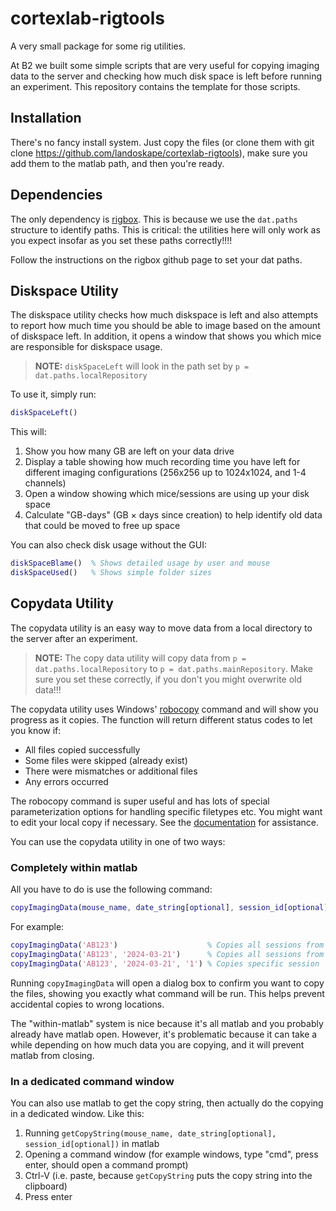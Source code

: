 # cortexlab-rigtools
A very small package for some rig utilities.

At B2 we built some simple scripts that are very useful for copying imaging data to the server and checking how much disk space is left before running an experiment. This repository contains the template for those scripts.

## Installation
There's no fancy install system. Just copy the files (or clone them with git clone https://github.com/landoskape/cortexlab-rigtools), make sure you add them to the matlab path, and then you're ready. 

## Dependencies
The only dependency is [rigbox](https://github.com/cortex-lab/Rigbox). This is because we use the ``dat.paths`` structure to identify paths. This is critical: the utilities here will only work as you expect insofar as you set these paths correctly!!!!

Follow the instructions on the rigbox github page to set your dat paths.

## Diskspace Utility
The diskspace utility checks how much diskspace is left and also attempts to report how much time you should be able to image based on the amount of diskspace left. In addition, it opens a window that shows you which mice are responsible for diskspace usage. 

> **NOTE:** ``diskSpaceLeft`` will look in the path set by ``p = dat.paths.localRepository``

To use it, simply run:

  ```matlab
  diskSpaceLeft()
  ```

This will:
1. Show you how many GB are left on your data drive
2. Display a table showing how much recording time you have left for different imaging configurations (256x256 up to 1024x1024, and 1-4 channels)
3. Open a window showing which mice/sessions are using up your disk space
4. Calculate "GB-days" (GB × days since creation) to help identify old data that could be moved to free up space

You can also check disk usage without the GUI:

  ```matlab
  diskSpaceBlame()  % Shows detailed usage by user and mouse
  diskSpaceUsed()   % Shows simple folder sizes
  ```

## Copydata Utility
The copydata utility is an easy way to move data from a local directory to the server after an experiment. 

> **NOTE:** The copy data utility will copy data from ``p = dat.paths.localRepository`` to ``p = dat.paths.mainRepository``. Make sure you set these correctly, if you don't you might overwrite old data!!!

The copydata utility uses Windows' [robocopy](https://learn.microsoft.com/en-us/windows-server/administration/windows-commands/robocopy) command and will show you progress as it copies. The function will return different status codes to let you know if:
- All files copied successfully
- Some files were skipped (already exist)
- There were mismatches or additional files
- Any errors occurred

The robocopy command is super useful and has lots of special parameterization options for handling specific filetypes etc. You might want to edit your local copy if necessary. See the [documentation](https://learn.microsoft.com/en-us/windows-server/administration/windows-commands/robocopy) for assistance. 

You can use the copydata utility in one of two ways:

### Completely within matlab
All you have to do is use the following command:

  ```matlab
  copyImagingData(mouse_name, date_string[optional], session_id[optional])
  ```

For example:

  ```matlab
  copyImagingData('AB123')                    % Copies all sessions from today
  copyImagingData('AB123', '2024-03-21')      % Copies all sessions from specific date
  copyImagingData('AB123', '2024-03-21', '1') % Copies specific session
  ```

Running ``copyImagingData`` will open a dialog box to confirm you want to copy the files, showing you exactly what command will be run. This helps prevent accidental copies to wrong locations.

The "within-matlab" system is nice because it's all matlab and you probably already have matlab open. However, it's problematic because it can take a while depending on how much data you are copying, and it will prevent matlab from closing.


### In a dedicated command window
You can also use matlab to get the copy string, then actually do the copying in a dedicated window. Like this:
1. Running `getCopyString(mouse_name, date_string[optional], session_id[optional])` in matlab
2. Opening a command window (for example windows, type "cmd", press enter, should open a command prompt)
3. Ctrl-V (i.e. paste, because `getCopyString` puts the copy string into the clipboard)
4. Press enter
